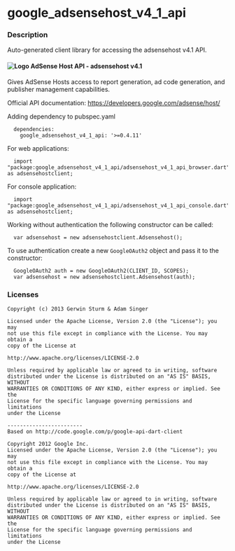 # google_adsensehost_v4_1_api

### Description

Auto-generated client library for accessing the adsensehost v4.1 API.

#### ![Logo](http://www.google.com/images/icons/product/adsense-16.png) AdSense Host API - adsensehost v4.1

Gives AdSense Hosts access to report generation, ad code generation, and publisher management capabilities.

Official API documentation: https://developers.google.com/adsense/host/

Adding dependency to pubspec.yaml

```
  dependencies:
    google_adsensehost_v4_1_api: '>=0.4.11'
```

For web applications:

```
  import "package:google_adsensehost_v4_1_api/adsensehost_v4_1_api_browser.dart" as adsensehostclient;
```

For console application:

```
  import "package:google_adsensehost_v4_1_api/adsensehost_v4_1_api_console.dart" as adsensehostclient;
```

Working without authentication the following constructor can be called:

```
  var adsensehost = new adsensehostclient.Adsensehost();
```

To use authentication create a new `GoogleOAuth2` object and pass it to the constructor:


```
  GoogleOAuth2 auth = new GoogleOAuth2(CLIENT_ID, SCOPES);
  var adsensehost = new adsensehostclient.Adsensehost(auth);
```

### Licenses

```
Copyright (c) 2013 Gerwin Sturm & Adam Singer

Licensed under the Apache License, Version 2.0 (the "License"); you may 
not use this file except in compliance with the License. You may obtain a 
copy of the License at

http://www.apache.org/licenses/LICENSE-2.0

Unless required by applicable law or agreed to in writing, software
distributed under the License is distributed on an "AS IS" BASIS, WITHOUT
WARRANTIES OR CONDITIONS OF ANY KIND, either express or implied. See the
License for the specific language governing permissions and limitations 
under the License

------------------------
Based on http://code.google.com/p/google-api-dart-client

Copyright 2012 Google Inc.
Licensed under the Apache License, Version 2.0 (the "License"); you may 
not use this file except in compliance with the License. You may obtain a
copy of the License at

http://www.apache.org/licenses/LICENSE-2.0

Unless required by applicable law or agreed to in writing, software
distributed under the License is distributed on an "AS IS" BASIS, WITHOUT
WARRANTIES OR CONDITIONS OF ANY KIND, either express or implied. See the
License for the specific language governing permissions and limitations 
under the License

```

